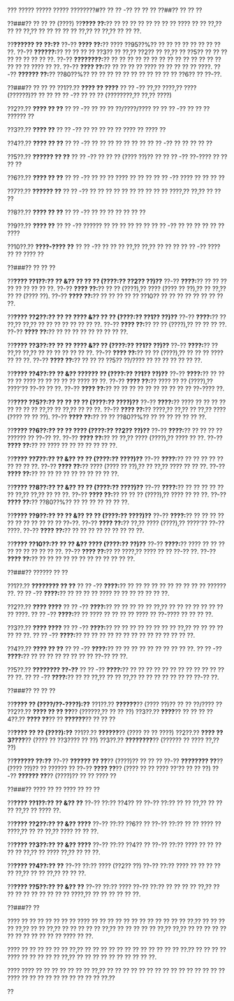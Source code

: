 ??? ????? ????? ????? ????????#?? ?? ?? -?? ?? ?? ??
??##?? ?? ?? ??

??###?? ?? ?? ?? (????)
??**???? ??:**?? ?? ?? ?? ?? ?? ?? ?? ?? ???? ?? ?? ??,?? ?? ?? ??,?? ?? ?? ?? ?? ?? ??,?? ?? ??,?? ?? ?? ??.

??**?????? ?? ??:??**
??-?? **???? ??:**?? ???? ??95??%?? ?? ?? ?? ?? ?? ?? ?? ?? ??.
??-?? **??????:**?? ?? ?? ?? ?? ??3?? ?? ??,?? ??2?? ?? ??,?? ?? ??5?? ?? ?? ?? ?? ?? ?? ?? ?? ??.
??-?? **????????:**?? ?? ?? ?? ?? ?? ?? ?? ?? ?? ?? ?? ?? ?? ?? ?? ?? ?? ???? ?? ??.
??-?? **???? ??:**?? ?? ?? ?? ?? ???? ?? ?? ?? ?? ?? ????.
??-?? **?????? ??:**?? ??80??%?? ?? ?? ?? ?? ?? ?? ?? ?? ?? ?? ?? ??6?? ?? ??-??.

??###?? ?? ?? ??
??1??.?? **???? ?? ????**
??  ?? -?? ??,?? ????,?? ???? (??????)?? ?? ??
??  ?? -?? ?? ?? ?? (????????,?? ??,?? ????)

??2??.?? **???? ?? ??**
??  ?? -?? ?? ?? ?? ??/????/???? ??
??  ?? -?? ?? ?? ?? ?????? ??

??3??.?? **???? ??**
??  ?? -?? ?? ?? ?? ?? ?? ???? ?? ???? ??

??4??.?? **???? ?? ??**
??  ?? -?? ?? ?? ?? ?? ?? ?? ??
??  ?? -?? ?? ?? ?? ?? ??

??5??.?? **?????? ?? ??**
??  ?? -?? ?? ?? ?? (???? ??)?? ??
??  ?? -?? ??-???? ?? ?? ?? ??

??6??.?? **???? ?? ??**
??  ?? -?? ?? ?? ?? ???? ?? ?? ??
??  ?? -?? ???? ?? ?? ?? ??

??7??.?? **?????? ??**
??  ?? -?? ?? ?? ?? ?? ?? ?? ?? ?? ?? ?? ????,?? ??,?? ?? ?? ??

??8??.?? **???? ?? ??**
??  ?? -?? ?? ?? ?? ?? ?? ?? ??

??9??.?? **???? ??**
??  ?? -?? ?????? ?? ?? ?? ?? ?? ??
??  ?? -?? ?? ?? ?? ?? ?? ?? ????

??10??.?? **????-???? ??**
??   ?? -?? ?? ?? ?? ??,?? ??,?? ?? ?? ??
??   ?? -?? ???? ?? ?? ???? ??

??###?? ?? ?? ??

??**???? ??1??:?? ?? &?? ?? ?? ?? (????:?? ??2?? ??)??**
??-?? **????:**?? ?? ?? ?? ?? ?? ?? ?? ?? ??.
??-?? **???? ??:**?? ?? ?? (????),?? ???? (???? ?? ??),?? ?? ??,?? ?? ?? (???? ??).
??-?? **???? ??:**?? ?? ?? ?? ?? ?? ??10?? ?? ?? ?? ?? ?? ?? ?? ?? ??.

??**???? ??2??:?? ?? ?? ???? &?? ?? ?? (????:?? ??1?? ??)??**
??-?? **????:**?? ?? ??,?? ??,?? ?? ?? ?? ?? ?? ?? ?? ??.
??-?? **???? ??:**?? ?? ?? (????),?? ?? ?? ?? ??.
??-?? **???? ??:**?? ?? ?? ?? ?? ?? ?? ?? ?? ??.

??**???? ??3??:?? ?? ?? ???? &?? ?? (????:?? ??1?? ??)??**
??-?? **????:**?? ?? ??,?? ??,?? ?? ?? ?? ?? ?? ?? ??.
??-?? **???? ??:**?? ?? ?? (????),?? ?? ?? ?? ???? ?? ?? ??.
??-?? **???? ??:**?? ?? ?? ?? ??5?? ??/???? ?? ?? ?? ?? ?? ?? ??.

??**???? ??4??:?? ?? &?? ?????? ?? (????:?? ??1?? ??)??**
??-?? **????:**?? ?? ?? ?? ?? ???? ?? ?? ?? ?? ?? ???? ?? ??.
??-?? **???? ??:**?? ???? ?? ?? (????),?? ????'?? ??-?? ?? ??.
??-?? **???? ??:**?? ?? ?? ?? ?? ?? ?? ?? ?? ?? ?? ??-???? ??.

??**???? ??5??:?? ?? ?? ?? ?? (????:?? ????)??**
??-?? **????:**?? ???? ?? ?? ?? ?? ?? ?? ?? ?? ??,?? ?? ??,?? ?? ?? ??.
??-?? **???? ??:**?? ????,?? ??,?? ?? ??,?? ???? (???? ?? ?? ??).
??-?? **???? ??:**?? ?? ?? ??80??%?? ?? ?? ?? ?? ?? ?? ??.

??**???? ??6??:?? ?? ?? ???? (????:?? ??2?? ??)??**
??-?? **????:**?? ?? ?? ?? ?? ?????? ?? ??-?? ??.
??-?? **???? ??:**?? ?? ??,?? ???? (????),?? ???? ?? ??.
??-?? **???? ??:**?? ?? ???? ?? ?? ?? ?? ?? ?? ??.

??**???? ??7??:?? ?? &?? ?? ?? (????:?? ????)??**
??-?? **????:**?? ?? ?? ?? ?? ?? ?? ?? ?? ??.
??-?? **???? ??:**?? ???? (???? ?? ??),?? ?? ??,?? ???? ?? ?? ??.
??-?? **???? ??:**?? ?? ?? ?? ?? ?? ?? ?? ?? ?? ??.

??**???? ??8??:?? ?? &?? ?? ?? (????:?? ????)??**
??-?? **????:**?? ?? ?? ?? ?? ?? ?? ??,?? ??,?? ?? ?? ??.
??-?? **???? ??:**?? ?? ?? ?? (????),?? ???? ?? ?? ??.
??-?? **???? ??:**?? ??80??%?? ?? ?? ?? ?? ?? ?? ??.

??**???? ??9??:?? ?? ?? &?? ?? ?? (????:?? ????)??**
??-?? **????:**?? ?? ?? ?? ?? ?? ?? ?? ?? ?? ?? ?? ??-??.
??-?? **???? ??:**?? ??,?? ???? (????),?? ????'?? ??-?? ????.
??-?? **???? ??:**?? ?? ?? ?? ?? ?? ?? ?? ?? ??.

??**???? ??10??:?? ?? ?? &?? ???? (????:?? ??)??**
??-?? **????:**?? ???? ?? ?? ?? ?? ?? ?? ?? ?? ?? ??.
??-?? **???? ??:**?? ?? ????,?? ???? ?? ?? ??-?? ??.
??-?? **???? ??:**?? ?? ?? ?? ?? ?? ?? ?? ?? ?? ?? ?? ??.

??###?? ?????? ?? ??

??1??.?? **???????? ?? ??**
??  ?? -?? **????:**?? ?? ?? ?? ?? ?? ?? ?? ?? ?? ?? ?????? ??.
??  ?? -?? **????:**?? ?? ?? ?? ?? ???? ?? ?? ?? ?? ?? ?? ??.

??2??.?? **???? ????**
??  ?? -?? **????:**?? ?? ?? ?? ?? ?? ??,?? ?? ?? ?? ?? ?? ?? ?? ?? ????.
??  ?? -?? **????:**?? ?? ???? ?? ?? ?? ?? ???? ?? ??-???? ?? ?? ?? ??.

??3??.?? **???? ????**
??  ?? -?? **????:**?? ?? ?? ?? ?? ?? ?? ?? ?? ??,?? ?? ?? ?? ?? ?? ?? ??.
??  ?? -?? **????:**?? ?? ?? ?? ?? ?? ?? ?? ?? ?? ?? ?? ?? ?? ??.

??4??.?? **???? ?? ??**
??  ?? -?? **????:**?? ?? ?? ?? ?? ?? ?? ?? ?? ?? ??.
??  ?? -?? **????:**?? ?? ?? ?? ?? ?? ?? ?? ?? ??-?? ?? ??.

??5??.?? **???????? ??-??**
??  ?? -?? **????:**?? ?? ?? ?? ?? ?? ?? ?? ?? ?? ?? ?? ?? ?? ??.
??  ?? -?? **????:**?? ?? ?? ??,?? ?? ?? ??,?? ?? ?? ?? ?? ?? ?? ?? ??-?? ??.

??###?? ?? ?? ??

??**???? ?? (????/??-????):??**
??1??.?? **??????**?? (???? ??)?? ?? ?? ??/???? ??
??2??.?? **???? ?? ?? ??**?? (??????,?? ?? ?? ??)
??3??.?? **????**?? ?? ?? ??
??4??.?? **???? ??**?? ?? **??????**?? ?? ?? ??

??**???? ?? ?? (????):??**
??1??.?? **??????**?? (???? ?? ?? ????)
??2??.?? **???? ??3????**?? (???? ?? ??3???? ?? ??)
??3??.?? **????????**?? (?????? ?? ???? ??,?? ??)

??**?????? ??:??**
??-?? **?????? ?? ??**?? (????)?? ?? ?? ??
??-?? **???????? ??**?? (???? ??)?? ?? ?????? ??
??-?? **???? ??**?? (???? ?? ?? ???? ??'?? ?? ?? ??)
??-?? **?????? ??**?? (????)?? ?? ?? ???? ??

??###?? ???? ?? ?? ???? ?? ?? ??

??**???? ??1??:?? ?? &?? ??**
??-?? ??:?? ??4?? ??
??-?? ??:?? ?? ?? ??,?? ?? ?? ?? ??,?? ?? ???? ??.

??**???? ??2??:?? ?? &?? ????**
??-?? ??:?? ??6?? ??
??-?? ??:?? ?? ?? ???? ?? ????,?? ?? ?? ??,?? ???? ?? ?? ??.

??**???? ??3??:?? ?? &?? ????**
??-?? ??:?? ??4?? ??
??-?? ??:?? ???? ?? ?? ?? ?? ?? ??,?? ?? ???? ??,?? ?? ?? ??.

??**???? ??4??:?? ??**
??-?? ??:?? ???? (??2?? ??)
??-?? ??:?? ???? ?? ?? ?? ?? ?? ??,?? ?? ?? ??,?? ?? ?? ??.

??**???? ??5??:?? ?? &?? ??**
??-?? ??:?? ????
??-?? ??:?? ?? ?? ?? ?? ??,?? ?? ?? ?? ?? ?? ?? ?? ?? ?? ????,?? ?? ?? ?? ?? ?? ??.

??###?? ??

???? ?? ?? ?? ?? ?? ?? ?? ???? ?? ?? ?? ?? ?? ?? ?? ?? ?? ?? ?? ?? ??.?? ?? ?? ?? ?? ??,?? ?? ?? ??,?? ?? ?? ?? ?? ?? ??,?? ?? ?? ?? ?? ?? ??,?? ??,?? ?? ?? ?? ?? ?? ?? ?? ?? ?? ?? ?? ?? ???? ?? ??.

???? ?? ?? ?? ?? ?? ?? ??,?? ?? ?? ?? ?? ?? ?? ?? ?? ?? ?? ?? ?? ??.?? ?? ?? ?? ?? ???? ?? ?? ?? ?? ?? ??,?? ?? ?? ?? ?? ?? ?? ?? ?? ?? ??.

???? ???? ?? ?? ?? ?? ?? ?? ?? ??,?? ?? ?? ?? ?? ?? ?? ?? ?? ?? ?? ?? ?? ?? ?? ?? ???? ?? ?? ?? ?? ?? ?? ?? ?? ?? ?? ??.??

??